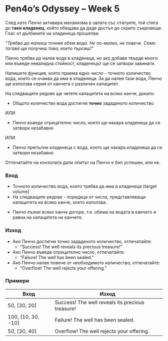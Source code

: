 # Pen4o’s Odyssey – Week 5

След като Пенчо активира механизма в залата със статуите, той стига до **таен кладенец**, който обещава да даде достъп до скрито съкровище. Глас от дълбините на кладенеца прошепва:

*“Трябва да налееш точния обем вода. Не по-малко, не повече. Само тогава ще получиш това, което търсиш!”*

Пенчо трябва да налее вода в кладенеца, но ако добави твърде много или въведе невалидна стойност, кладенецът ще се затвори завинаги.

Напишете функция, която приема едно число - точното количество вода, което се очаква да има в кладенеца. За да налее тази вода, Пенчо ще използва серия от канчета с различен капацитет.

На следващите редове ще четете капацитета на всяко канче, докато:

- Общото количество вода достигне **точно** зададеното количество

ИЛИ

- Пенчо въведе отрицателно число, което ще накара кладенеца да се затвори незабавно

ИЛИ

- Пенчо препълни кладенеца с вода, което ще накара кладенеца да се затвори незабавно

Отпечатайте на конзолата дали опитът на Пенчо е бил успешен, или не.

### Вход

- Точното количество вода, което трябва да има в кладенеца (target volume)
- На следващите редове - поредица от числа, представляващи капацитета на всяко канче, което използва.

* Пенчо пълни всяко канче догоре, т.е. обема на водата в канчето е равна на капацитета на канчето.

### Изход

- Ако Пенчо достигне точно зададеното количество, отпечатайте:
    - “Success! The well reveals its precious treasure!”
- Ако Пенчо въведе отрицателно число, отпечатайте:
    - “Failure! The well has been sealed.”
- Ако Пенчо налее повече от необходимото количество, отпечатайте:
    - “Overflow! The well rejects your offering.”
    

### Примери

| **Вход** | **Изход** |
| --- | --- |
| 50, [30, 20] | Success! The well reveals its precious treasure! |
| 100, [10, 30, -10] | Failure! The well has been sealed. |
| 50, [30, 40] | Overflow! The well rejects your offering. |
